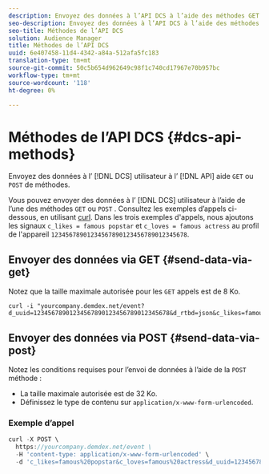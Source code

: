```yaml
---
description: Envoyez des données à l’API DCS à l’aide des méthodes GET ou POST.
seo-description: Envoyez des données à l’API DCS à l’aide des méthodes GET ou POST.
seo-title: Méthodes de l’API DCS
solution: Audience Manager
title: Méthodes de l’API DCS
uuid: 6e407458-11d4-4342-a84a-512afa5fc183
translation-type: tm+mt
source-git-commit: 50c5b654d962649c98f1c740cd17967e70b957bc
workflow-type: tm+mt
source-wordcount: '118'
ht-degree: 0%

---
```



# Méthodes de l’API DCS {#dcs-api-methods}

Envoyez des données à l’ [!DNL DCS] utilisateur à l’ [!DNL API] aide `GET` ou `POST` de méthodes.

Vous pouvez envoyer des données à l’ [!DNL DCS] utilisateur à l’aide de l’une des méthodes `GET` ou `POST` . Consultez les exemples d’appels ci-dessous, en utilisant [curl](https://curl.haxx.se/). Dans les trois exemples d&#39;appels, nous ajoutons les signaux `c_likes = famous popstar` et `c_loves = famous actress` au profil de l&#39;appareil `12345678901234567890123456789012345678`.


## Envoyer des données via GET {#send-data-via-get}

Notez que la taille maximale autorisée pour les `GET` appels est de 8 Ko.

```
curl -i "yourcompany.demdex.net/event?d_uuid=12345678901234567890123456789012345678&d_rtbd=json&c_likes=famous%20popstar&c_loves=famous%20actress"
```

## Envoyer des données via POST {#send-data-via-post}

Notez les conditions requises pour l’envoi de données à l’aide de la `POST` méthode :

* La taille maximale autorisée est de 32 Ko.
* Définissez le type de contenu sur `application/x-www-form-urlencoded`.

### Exemple d’appel

```js
curl -X POST \
  https://yourcompany.demdex.net/event \
  -H 'content-type: application/x-www-form-urlencoded' \
  -d 'c_likes=famous%20popstar&c_loves=famous%20actress&d_uuid=12345678901234567890123456789012345678'
```

